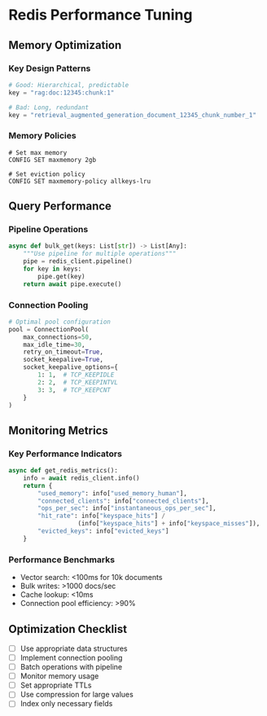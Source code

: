 # Redis Performance Tuning

## Memory Optimization

### Key Design Patterns
```python
# Good: Hierarchical, predictable
key = "rag:doc:12345:chunk:1"

# Bad: Long, redundant
key = "retrieval_augmented_generation_document_12345_chunk_number_1"
```

### Memory Policies
```redis
# Set max memory
CONFIG SET maxmemory 2gb

# Set eviction policy
CONFIG SET maxmemory-policy allkeys-lru
```

## Query Performance

### Pipeline Operations
```python
async def bulk_get(keys: List[str]) -> List[Any]:
    """Use pipeline for multiple operations"""
    pipe = redis_client.pipeline()
    for key in keys:
        pipe.get(key)
    return await pipe.execute()
```

### Connection Pooling
```python
# Optimal pool configuration
pool = ConnectionPool(
    max_connections=50,
    max_idle_time=30,
    retry_on_timeout=True,
    socket_keepalive=True,
    socket_keepalive_options={
        1: 1,  # TCP_KEEPIDLE
        2: 2,  # TCP_KEEPINTVL
        3: 3,  # TCP_KEEPCNT
    }
)
```

## Monitoring Metrics

### Key Performance Indicators
```python
async def get_redis_metrics():
    info = await redis_client.info()
    return {
        "used_memory": info["used_memory_human"],
        "connected_clients": info["connected_clients"],
        "ops_per_sec": info["instantaneous_ops_per_sec"],
        "hit_rate": info["keyspace_hits"] / 
                   (info["keyspace_hits"] + info["keyspace_misses"]),
        "evicted_keys": info["evicted_keys"]
    }
```

### Performance Benchmarks
- Vector search: <100ms for 10k documents
- Bulk writes: >1000 docs/sec
- Cache lookup: <10ms
- Connection pool efficiency: >90%

## Optimization Checklist
- [ ] Use appropriate data structures
- [ ] Implement connection pooling
- [ ] Batch operations with pipeline
- [ ] Monitor memory usage
- [ ] Set appropriate TTLs
- [ ] Use compression for large values
- [ ] Index only necessary fields